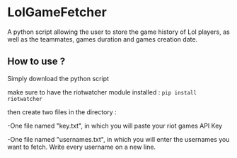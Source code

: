 # LolGameFetcher
A python script allowing the user to store the game history of Lol players, as well as the teammates, games duration and games creation date.

## How to use ? 
Simply download the python script

make sure to have the riotwatcher module installed : 
`pip install riotwatcher`

then create two files in the directory :

-One file named "key.txt", in which you will paste your riot games API Key

-One file named "usernames.txt", in which you will enter the usernames you want to fetch. Write every username on a new line.
